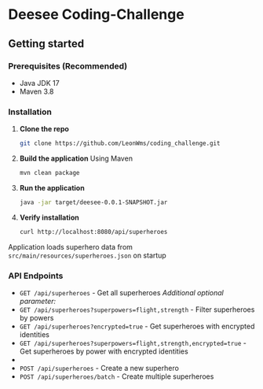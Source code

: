 # Deesee Coding-Challenge

## Getting started

### Prerequisites (Recommended)

- Java JDK 17
- Maven 3.8

### Installation
1. **Clone the repo**
   ```sh
   git clone https://github.com/LeonWms/coding_challenge.git
   ```
2. **Build the application**
   Using Maven
      ```sh
   mvn clean package
   ```
3. **Run the application**
      ```sh
   java -jar target/deesee-0.0.1-SNAPSHOT.jar
   ```
4. **Verify installation**
      ```sh
   curl http://localhost:8080/api/superheroes
   ```
Application loads superhero data from `src/main/resources/superheroes.json` on startup

### API Endpoints
- `GET /api/superheroes` - Get all superheroes
**Additional optional parameter*:*
- `GET /api/superheroes?superpowers=flight,strength` - Filter superheroes by powers
- `GET /api/superheroes?encrypted=true` - Get superheroes with encrypted identities
- `GET /api/superheroes?superpowers=flight,strength,encrypted=true` - Get superheroes by power with encrypted identities
- 
- `POST /api/superheroes` - Create a new superhero
- `POST /api/superheroes/batch` - Create multiple superheroes

